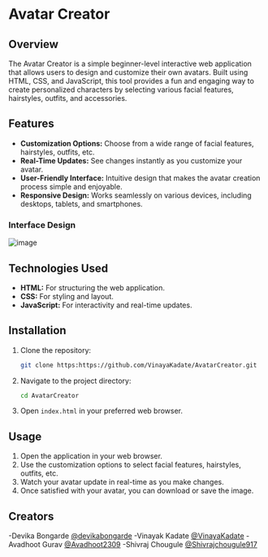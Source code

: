 # Avatar Creator

## Overview
The Avatar Creator is a simple beginner-level interactive web application that allows users to design and customize their own avatars. Built using HTML, CSS, and JavaScript, this tool provides a fun and engaging way to create personalized characters by selecting various facial features, hairstyles, outfits, and accessories.

## Features
- **Customization Options:** Choose from a wide range of facial features, hairstyles, outfits, etc.
- **Real-Time Updates:** See changes instantly as you customize your avatar.
- **User-Friendly Interface:** Intuitive design that makes the avatar creation process simple and enjoyable.
- **Responsive Design:** Works seamlessly on various devices, including desktops, tablets, and smartphones.

### Interface Design
  ![image](https://github.com/user-attachments/assets/e5d4d8db-ad14-48d7-8c4d-805025108350)


## Technologies Used
- **HTML:** For structuring the web application.
- **CSS:** For styling and layout.
- **JavaScript:** For interactivity and real-time updates.

## Installation
1. Clone the repository:
   ```bash
   git clone https:https://github.com/VinayaKadate/AvatarCreator.git
   ```
2. Navigate to the project directory:
   ```bash
   cd AvatarCreator
   ```
3. Open `index.html` in your preferred web browser.

## Usage
1. Open the application in your web browser.
2. Use the customization options to select facial features, hairstyles, outfits, etc.
3. Watch your avatar update in real-time as you make changes.
4. Once satisfied with your avatar, you can download or save the image.

## Creators 
-Devika Bongarde [@devikabongarde](https://github.com/devikabongarde)
-Vinayak Kadate [@VinayaKadate](https://github.com/VinayaKadate)
-Avadhoot Gurav [@Avadhoot2309](https://github.com/Avadhoot2309)
-Shivraj Chougule [@Shivrajchougule917](https://github.com/Shivrajchougule917)
